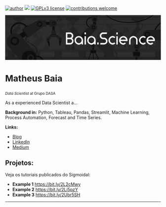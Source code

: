 [![author](https://img.shields.io/badge/author-carlosfab-red.svg)](https://www.linkedin.com/in/carlosfab) [![](https://img.shields.io/badge/python-3.7+-blue.svg)](https://www.python.org/downloads/release/python-365/) [![GPLv3 license](https://img.shields.io/badge/License-GPLv3-blue.svg)](http://perso.crans.org/besson/LICENSE.html) [![contributions welcome](https://img.shields.io/badge/contributions-welcome-brightgreen.svg?style=flat)](https://github.com/carlosfab/data_science/issues)

<p align="center">
  <img src="banner_baia.science.jpg" >
</p>

# Matheus Baia
<sub>*Data Scientist* at Grupo DASA </sub>

As a experienced Data Scientist a...

**Background in:** Python, Tableau, Pandas, Streamlit, Machine Learning, Process Automation, Forecast and Time Series.

**Links:**
* [Blog](http://sigmoidal.ai)
* [LinkedIn](https://www.linkedin.com/in/carlosfab)
* [Medium](https://www.medium.com)


## Projetos:
Veja os tutoriais publicados do Sigmoidal:

* **Example 1** https://bit.ly/2L2cMwy
* **Example 2** https://bit.ly/2Li5pzY
* **Example 3** https://bit.ly/2Ubr5SH


---



